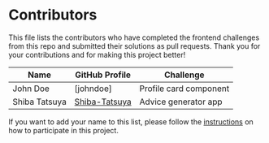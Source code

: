 
# Contributors

This file lists the contributors who have completed the frontend challenges from this repo and submitted their solutions as pull requests. Thank you for your contributions and for making this project better!

| Name | GitHub Profile | Challenge |
| --- | --- | --- |
| John Doe | [johndoe] | Profile card component |
| Shiba Tatsuya | [Shiba-Tatsuya](https://github.com/Shiba-Tatsuya) | Advice generator app |

If you want to add your name to this list, please follow the [instructions](./README.md#how-to-participate) on how to participate in this project.
